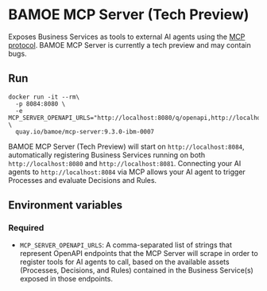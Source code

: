 # BAMOE MCP Server (Tech Preview)
Exposes Business Services as tools to external AI agents using the [MCP protocol](https://modelcontextprotocol.io/). BAMOE MCP Server is currently a tech preview and may contain bugs.

## Run
```
docker run -it --rm\
  -p 8084:8080 \
  -e MCP_SERVER_OPENAPI_URLS="http://localhost:8080/q/openapi,http://localhost:8081/q/openapi" \
  quay.io/bamoe/mcp-server:9.3.0-ibm-0007
```

BAMOE MCP Server (Tech Preview) will start on `http://localhost:8084`, automatically registering Business Services running on both `http://localhost:8080` and `http://localhost:8081`. Connecting your AI agents to `http://localhost:8084` via MCP allows your AI agent to trigger Processes and evaluate Decisions and Rules.

## Environment variables

### Required

- `MCP_SERVER_OPENAPI_URLS`: A comma-separated list of strings that represent OpenAPI endpoints that the MCP Server will scrape in order to register tools for AI agents to call, based on the available assets (Processes, Decisions, and Rules) contained in the Business Service(s) exposed in those endpoints.